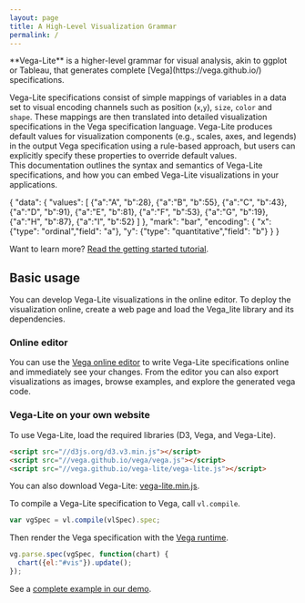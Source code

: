 ```yaml
---
layout: page
title: A High-Level Visualization Grammar
permalink: /
---
```


<span class="lead">
**Vega-Lite** is a higher-level grammar for visual analysis, akin to ggplot or Tableau, that generates complete [Vega](https://vega.github.io/) specifications.
</span>

Vega-Lite specifications consist of simple mappings of variables in a data set to visual encoding channels such as position (`x`,`y`), `size`, `color` and `shape`. These mappings are then translated into detailed visualization specifications in the Vega specification language. Vega-Lite produces default values for visualization components (e.g., scales, axes, and legends) in the output Vega specification using a rule-based approach, but users can explicitly specify these properties to override default values.  
This documentation outlines the syntax and semantics of Vega-Lite specifications, and how you can embed Vega-Lite visualizations in your applications.

<span class="vl-example">
{
  "data": {
    "values": [
      {"a":"A", "b":28}, {"a":"B", "b":55}, {"a":"C", "b":43},
      {"a":"D", "b":91}, {"a":"E", "b":81}, {"a":"F", "b":53},
      {"a":"G", "b":19}, {"a":"H", "b":87}, {"a":"I", "b":52}
    ]
  },
  "mark": "bar",
  "encoding": {
    "x": {"type": "ordinal","field": "a"},
    "y": {"type": "quantitative","field": "b"}
  }
}
</span>

<span class="vl-example" data-name="point_1d" data-dir="docs"></span>

Want to learn more? [Read the getting started tutorial]({{site.baseurl}}/tutorials/getting_started.html).

## Basic usage

You can develop Vega-Lite visualizations in the online editor. To deploy the visualization online, create a web page and load the Vega_lite library and its dependencies.

### Online editor

You can use the [Vega online editor](https://vega.github.io/vega-editor/?mode=vega-lite) to write Vega-Lite specifications online and immediately see your changes. From the editor you can also export visualizations as images, browse examples, and explore the generated vega code.

### Vega-Lite on your own website

To use Vega-Lite, load the required libraries (D3, Vega, and Vega-Lite).

```html
<script src="//d3js.org/d3.v3.min.js"></script>
<script src="//vega.github.io/vega/vega.js"></script>
<script src="//vega.github.io/vega-lite/vega-lite.js"></script>
```

You can also download Vega-Lite: [vega-lite.min.js]({{site.baseurl}}/vega-lite.min.js).

To compile a Vega-Lite specification to Vega, call `vl.compile`.

```js
var vgSpec = vl.compile(vlSpec).spec;
```

Then render the Vega specification with the [Vega runtime](https://github.com/vega/vega/wiki/Runtime).

```js
vg.parse.spec(vgSpec, function(chart) {
  chart({el:"#vis"}).update();
});
```

See a [complete example in our demo]({{site.baseurl}}/site/demo.html).

<!--
## Vega-Lite, Vega, and D3

Vega-Lite is a higher-level grammar for visual analysis. Common charts (bar chart, line chart, area chart, scatter plot, heatmap, trellis plots, ...) can be easily created with Vega-Lite, often in a few lines of JSON. Vega is much more expressive and also supports interactions.
However, with more expressiveness comes complexity and more code is required to create simple charts. The Vega wiki has a detailed [comparison of Vega and D3](https://github.com/vega/vega/wiki/Vega-and-D3).
-->
